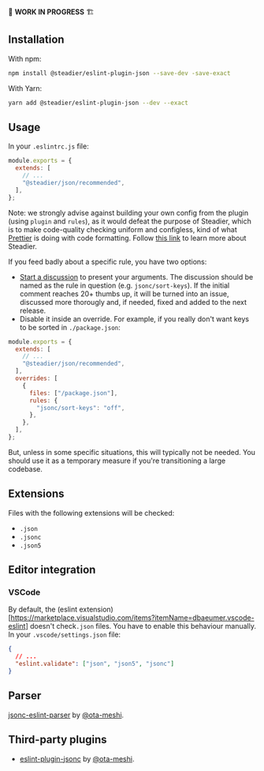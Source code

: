 🚧 **WORK IN PROGRESS** 🏗

## Installation

With npm:

```bash
npm install @steadier/eslint-plugin-json --save-dev -save-exact
```

With Yarn:

```bash
yarn add @steadier/eslint-plugin-json --dev --exact
```

## Usage

In your `.eslintrc.js` file:

```javascript
module.exports = {
  extends: [
    // ...
    "@steadier/json/recommended",
  ],
};
```

Note: we strongly advise against building your own config from the plugin (using `plugin` and `rules`), as it would defeat the purpose of Steadier, which is to make code-quality checking uniform and configless, kind of what [Prettier](https://prettier.io/) is doing with code formatting. Follow [this link](../..) to learn more about Steadier.

If you feed badly about a specific rule, you have two options:

- [Start a discussion](https://github.com/theoavoyne/steadier/discussions) to present your arguments. The discussion should be named as the rule in question (e.g. `jsonc/sort-keys`). If the initial comment reaches 20+ thumbs up, it will be turned into an issue, discussed more thorougly and, if needed, fixed and added to the next release.
- Disable it inside an override. For example, if you really don't want keys to be sorted in `./package.json`:

```javascript
module.exports = {
  extends: [
    // ...
    "@steadier/json/recommended",
  ],
  overrides: [
    {
      files: ["/package.json"],
      rules: {
        "jsonc/sort-keys": "off",
      },
    },
  ],
};
```

But, unless in some specific situations, this will typically not be needed. You should use it as a temporary measure if you're transitioning a large codebase.

## Extensions

Files with the following extensions will be checked:

- `.json`
- `.jsonc`
- `.json5`

## Editor integration

### VSCode

By default, the (eslint extension)[https://marketplace.visualstudio.com/items?itemName=dbaeumer.vscode-eslint] doesn't check`.json` files. You have to enable this behaviour manually. In your `.vscode/settings.json` file:

```json
{
  // ...
  "eslint.validate": ["json", "json5", "jsonc"]
}
```

## Parser

[jsonc-eslint-parser](https://github.com/ota-meshi/jsonc-eslint-parser) by [@ota-meshi](https://github.com/ota-meshi).

## Third-party plugins

- [eslint-plugin-jsonc](https://github.com/ota-meshi/eslint-plugin-jsonc) by [@ota-meshi](https://github.com/ota-meshi).
